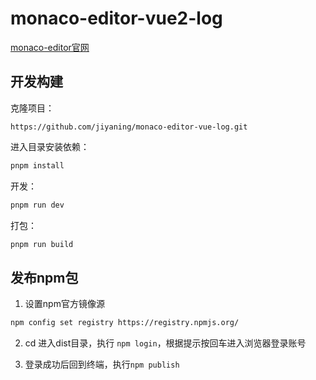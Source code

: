 # monaco-editor-vue2-log

[monaco-editor官网](https://microsoft.github.io/monaco-editor/)

## 开发构建

克隆项目：

```
https://github.com/jiyaning/monaco-editor-vue-log.git
```

进入目录安装依赖：

```bash
pnpm install
```

开发：

```bash
pnpm run dev
```

打包：

```bash
pnpm run build
```

## 发布npm包

1. 设置npm官方镜像源

```bash
npm config set registry https://registry.npmjs.org/
```

2. cd 进入dist目录，执行 `npm login`，根据提示按回车进入浏览器登录账号

3. 登录成功后回到终端，执行`npm publish`
